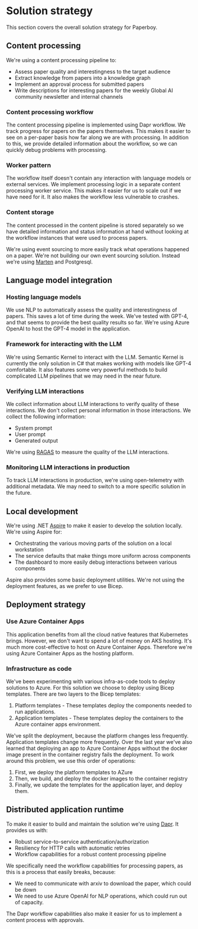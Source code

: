 # Solution strategy

This section covers the overall solution strategy for Paperboy.

## Content processing

We're using a content processing pipeline to:

- Assess paper quality and interestingness to the target audience
- Extract knowledge from papers into a knowledge graph
- Implement an approval process for submitted papers
- Write descriptions for interesting papers for the weekly Global AI community newsletter and internal channels

### Content processing workflow

The content processing pipeline is implemented using Dapr workflow. We track progress for papers on the papers themselves.
This makes it easier to see on a per-paper basis how far along we are with processing. In addition to this, we provide
detailed information about the workflow, so we can quickly debug problems with processing.

### Worker pattern

The workflow itself doesn't contain any interaction with language models or external services. We implement processing
logic in a separate content processing worker service. This makes it easier for us to scale out if we have need for it.
It also makes the workflow less vulnerable to crashes.

### Content storage

The content processed in the content pipeline is stored separately so we have detailed information and status information
at hand without looking at the workflow instances that were used to process papers. 

We're using event sourcing to more easily track what operations happened on a paper. We're not building our own event
sourcing solution. Instead we're using [Marten](https://martendb.io) and Postgresql.

## Language model integration

### Hosting language models

We use NLP to automatically assess the quality and interestingness of papers. This saves a lot of time during the week.
We've tested with GPT-4, and that seems to provide the best quality results so far. We're using Azure OpenAI to host
the GPT-4 model in the application.

### Framework for interacting with the LLM

We're using Semantic Kernel to interact with the LLM. Semantic Kernel is currently the only solution in C# that makes
working with models like GPT-4 comfortable. It also features some very powerful methods to build complicated
LLM pipelines that we may need in the near future.

### Verifying LLM interactions

We collect information about LLM interactions to verify quality of these interactions. We don't collect personal
information in those interactions. We collect the following information:

- System prompt
- User prompt
- Generated output

We're using [RAGAS](https://github.com/explodinggradients/ragas) to measure the quality of the LLM interactions.

### Monitoring LLM interactions in production

To track LLM interactions in production, we're using open-telemetry with additional metadata. We may need to switch
to a more specific solution in the future.

## Local development

We're using .NET [Aspire](https://github.com/dotnet/aspire) to make it easier to develop the solution locally. 
We're using Aspire for:

- Orchestrating the various moving parts of the solution on a local workstation
- The service defaults that make things more uniform across components
- The dashboard to more easily debug interactions between various components

Aspire also provides some basic deployment utilities. We're not using the deployment features, as we prefer 
to use Bicep.

## Deployment strategy

### Use Azure Container Apps

This application benefits from all the cloud native features that Kubernetes brings. However, we don't want to spend
a lot of money on AKS hosting. It's much more cost-effective to host on Azure Container Apps. Therefore we're using
Azure Container Apps as the hosting platform.

### Infrastructure as code

We've been experimenting with various infra-as-code tools to deploy solutions to Azure. For this solution we choose to
deploy using Bicep templates. There are two layers to the Bicep templates:

1. Platform templates - These templates deploy the components needed to run applications.
2. Application templates - These templates deploy the containers to the Azure container apps environment.

We've split the deployment, because the platform changes less frequently. Application templates change more frequently.
Over the last year we've also learned that deploying an app to Azure Container Apps without the docker image present in
the container registry fails the deployment. To work around this problem, we use this order of operations:

1. First, we deploy the platform templates to AZure
2. Then, we build, and deploy the docker images to the container registry
3. Finally, we update the templates for the application layer, and deploy them.

## Distributed application runtime

To make it easier to build and maintain the solution we're using [Dapr](https://dapr.io/). It provides us with:

- Robust service-to-service authentication/authorization
- Resiliency for HTTP calls with automatic retries
- Workflow capabilities for a robust content processing pipeline

We specifically need the workflow capabilities for processing papers, as this is a process that easily breaks, because:

- We need to communicate with arxiv to download the paper, which could be down
- We need to use Azure OpenAI for NLP operations, which could run out of capacity.

The Dapr workflow capabilities also make it easier for us to implement a content process with approvals.

